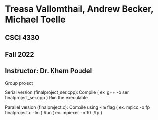 # Treasa Vallomthail, Andrew Becker, Michael Toelle
## CSCI 4330
## Fall 2022
## Instructor: Dr. Khem Poudel

Group project

Serial version (finalproject_ser.cpp):
  Compile ( ex. g++ -o ser finalproject_ser.cpp  )
  Run the executable
  
  
Parallel version (finalproject.c):
  Compile using -lm flag (   ex. mpicc -o fp  finalproject.c -lm   )
  Run (   ex. mpiexec -n 10  ./fp    )
  
